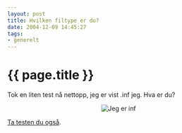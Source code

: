 ```yaml
---
layout: post
title: Hvilken filtype er du?
date: 2004-12-09 14:45:27
tags: 
- generelt
---
```


{{ page.title }}
================

Tok en liten test nå nettopp, jeg er vist .inf jeg. Hva er du?

<div align="center"><img src="http://stuff.slaskdot.org/inf.jpg" alt="Jeg er inf"  /></div>

<a href="http://www.bbspot.com/News/2004/10/extension_quiz.php">Ta testen du også</a>.